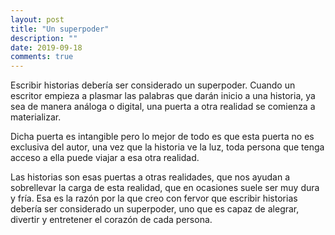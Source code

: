 ```yaml
---
layout: post
title: "Un superpoder"
description: ""
date: 2019-09-18
comments: true
---
```


Escribir historias debería ser considerado un superpoder. Cuando un escritor empieza a plasmar las palabras que darán inicio a una historia, ya sea de manera análoga o digital, una puerta a otra realidad se comienza a materializar.

Dicha puerta es intangible pero lo mejor de todo es que esta puerta no es exclusiva del autor, una vez que la historia ve la luz, toda persona que tenga acceso a ella puede viajar a esa otra realidad.

Las historias son esas puertas a otras realidades, que nos ayudan a sobrellevar la carga de esta realidad, que en ocasiones suele ser muy dura y fría. Esa es la razón por la que creo con fervor que escribir historias debería ser considerado un superpoder, uno que es capaz de alegrar, divertir y entretener el corazón de cada persona.
